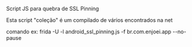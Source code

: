 Script JS para quebra de SSL Pinning

Esta script "coleção" é um compilado de vários encontrados na net

comando ex:
	frida -U -l android_ssl_pinning.js -f br.com.enjoei.app --no-pause

